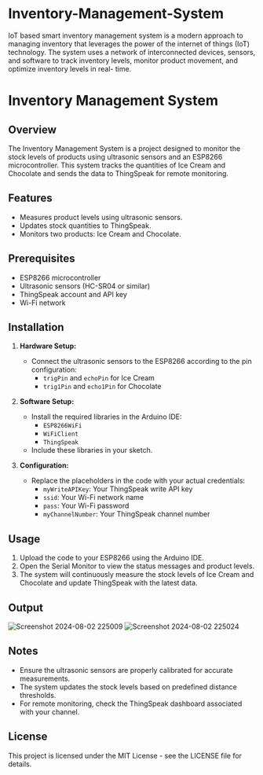 # Inventory-Management-System
IoT based smart inventory management system is a modern approach to managing inventory that leverages the power of the internet of things (IoT) technology. The system uses a network of interconnected devices, sensors, and software to track inventory levels, monitor product movement, and optimize inventory levels in real- time.
# Inventory Management System

## Overview
The Inventory Management System is a project designed to monitor the stock levels of products using ultrasonic sensors and an ESP8266 microcontroller. This system tracks the quantities of Ice Cream and Chocolate and sends the data to ThingSpeak for remote monitoring.

## Features
- Measures product levels using ultrasonic sensors.
- Updates stock quantities to ThingSpeak.
- Monitors two products: Ice Cream and Chocolate.

## Prerequisites
- ESP8266 microcontroller
- Ultrasonic sensors (HC-SR04 or similar)
- ThingSpeak account and API key
- Wi-Fi network

## Installation
1. **Hardware Setup:**
   - Connect the ultrasonic sensors to the ESP8266 according to the pin configuration:
     - `trigPin` and `echoPin` for Ice Cream
     - `trig1Pin` and `echo1Pin` for Chocolate

2. **Software Setup:**
   - Install the required libraries in the Arduino IDE:
     - `ESP8266WiFi`
     - `WiFiClient`
     - `ThingSpeak`
   - Include these libraries in your sketch.

3. **Configuration:**
   - Replace the placeholders in the code with your actual credentials:
     - `myWriteAPIKey`: Your ThingSpeak write API key
     - `ssid`: Your Wi-Fi network name
     - `pass`: Your Wi-Fi password
     - `myChannelNumber`: Your ThingSpeak channel number

## Usage
1. Upload the code to your ESP8266 using the Arduino IDE.
2. Open the Serial Monitor to view the status messages and product levels.
3. The system will continuously measure the stock levels of Ice Cream and Chocolate and update ThingSpeak with the latest data.

## Output
![Screenshot 2024-08-02 225009](https://github.com/user-attachments/assets/2014dbf9-09c4-49dd-8c44-60220d34f0cb)
![Screenshot 2024-08-02 225024](https://github.com/user-attachments/assets/ce052fa2-e836-4f23-91fc-44f393dc4cdb)

## Notes
- Ensure the ultrasonic sensors are properly calibrated for accurate measurements.
- The system updates the stock levels based on predefined distance thresholds.
- For remote monitoring, check the ThingSpeak dashboard associated with your channel.

## License
This project is licensed under the MIT License - see the LICENSE file for details.
